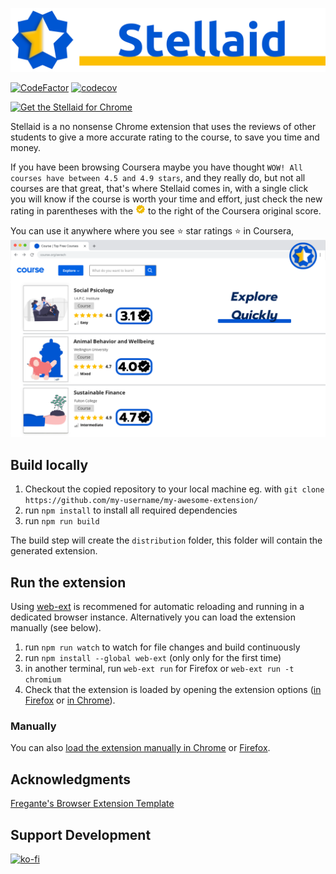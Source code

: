 [![Stellaid logo](media/Stellaid_Logo+Name.png)](http://matiasagelvis.com/stellaid)

[![CodeFactor][codefactor-image]][codefactor-link] [![codecov][codecov-image]][codecov-link]

[codefactor-link]: https://www.codefactor.io/repository/github/matiasagelvis/stellaid
[codefactor-image]: https://www.codefactor.io/repository/github/matiasagelvis/stellaid/badge

[codecov-image]: https://codecov.io/gh/MatiasAgelvis/stellaid/branch/master/graph/badge.svg?token=G55XJU0L2Y
[codecov-link]: https://codecov.io/gh/MatiasAgelvis/stellaid

[![Get the Stellaid for Chrome](https://storage.googleapis.com/web-dev-uploads/image/WlD8wC6g8khYWPJUsQceQkhXSlv1/mPGKYBIR2uCP0ApchDXE.png)](https://chrome.google.com/webstore/detail/coursera-advisor/ijngbiifjeekcehmaigplbokedchligo?hl=en)


Stellaid is a no nonsense Chrome extension that uses the reviews of other students to give a more accurate rating to the course, to save you time and money.

If you have been browsing Coursera maybe you have thought `WOW! All courses have between 4.5 and 4.9 stars`, and they really do, but not all courses are that great, that's where Stellaid comes in, with a single click you will know if the course is worth your time and effort, just check the new rating in parentheses with the ![Stellaid logo](media/verified_16.png) to the right of the Coursera original score.

You can use it anywhere where you see ⭐ star ratings ⭐ in Coursera,
![Stellaid How to use in Search](media/Search.png)


## Build locally

1. Checkout the copied repository to your local machine eg. with `git clone https://github.com/my-username/my-awesome-extension/`
1. run `npm install` to install all required dependencies
1. run `npm run build`

The build step will create the `distribution` folder, this folder will contain the generated extension.

## Run the extension

Using [web-ext](https://extensionworkshop.com/documentation/develop/getting-started-with-web-ext/) is recommened for automatic reloading and running in a dedicated browser instance. Alternatively you can load the extension manually (see below).

1. run `npm run watch` to watch for file changes and build continuously
1. run `npm install --global web-ext` (only only for the first time)
1. in another terminal, run `web-ext run` for Firefox or `web-ext run -t chromium`
1. Check that the extension is loaded by opening the extension options ([in Firefox](media/extension_options_firefox.png) or [in Chrome](media/extension_options_chrome.png)).

### Manually

You can also [load the extension manually in Chrome](https://www.smashingmagazine.com/2017/04/browser-extension-edge-chrome-firefox-opera-brave-vivaldi/#google-chrome-opera-vivaldi) or [Firefox](https://www.smashingmagazine.com/2017/04/browser-extension-edge-chrome-firefox-opera-brave-vivaldi/#mozilla-firefox).

## Acknowledgments

[Fregante's Browser Extension Template](https://github.com/fregante/browser-extension-template)

## Support Development

[![ko-fi](https://ko-fi.com/img/githubbutton_sm.svg)](https://ko-fi.com/N4N56KOTY)
